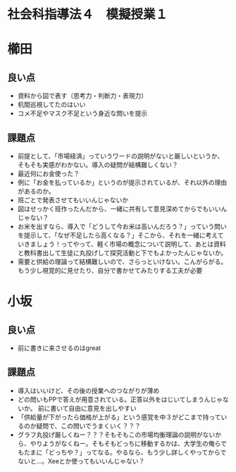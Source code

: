 # 社会科指導法４　模擬授業１













# 櫛田
## 良い点
* 資料から図で表す（思考力・判断力・表現力）
* 机間巡視してたのはいい
* コメ不足やマスク不足という身近な問いを提示

## 課題点
* 前提として、「市場経済」っていうワードの説明がないと厳しいというか、そもそも実感がわかない。導入の疑問が結構難しくない？
* 最近何にお金使った？
* 例に「お金を払っているか」というのが提示されているが、それ以外の理由があるのか。
* 班ごとで発表させてもいいんじゃないか
* 図はせっかく班作ったんだから、一緒に共有して意見深めてからでもいいんじゃない？
* お米を出すなら、導入で「どうして今お米は高いんだろう？」っていう問いを提示して、「なぜ不足したら高くなる？」そこから、それを一緒に考えていきましょう！ってやって、軽く市場の概念について説明して、あとは資料と教科書出して生徒に丸投げして探究活動と下でもよかったんじゃないか。
* 需要と供給の理論って結構難しいので、さらっといけない。こんがらがる。もう少し視覚的に見せたり、自分で書かせてみたりする工夫が必要

# 小坂
## 良い点
* 前に書きに来させるのはgreat





## 課題点
* 導入はいいけど、その後の授業へのつながりが薄め
* どの問いもPPで答えが用意されている。正答以外をはじいてしまうんじゃないか。 前に書いて自由に意見を出しやすい
* 「供給量が下がったら価格が上がる」という感覚を中３がどこまで持っているのか疑問で、この問いでうまくいく？？？
* グラフ丸投げ厳しくねー？？？そもそもこの市場均衡理論の説明がないから、やりようがなくねー。そもそもどっちに移動するかは、大学生の俺らでもたまに「どっちや？」ってなる。やるなら、もう少し詳しくやってからでないと…。Xeeとか使ってもいいんじゃない？





